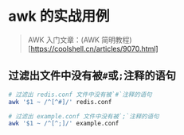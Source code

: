 # awk 的实战用例

> AWK 入门文章：(AWK 简明教程)[https://coolshell.cn/articles/9070.html]

## 过滤出文件中没有被`#`或`;`注释的语句
```bash
# 过滤出 redis.conf 文件中没有被`#`注释的语句
awk '$1 ~ /^[^#]/' redis.conf
```
```bash
# 过滤出 example.conf 文件中没有被`;`注释的语句
awk '$1 ~ /^[^;]/' example.conf
```

